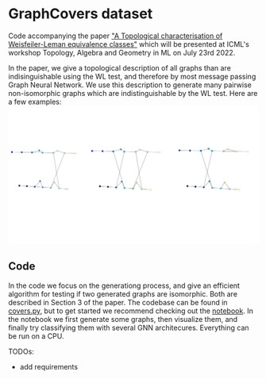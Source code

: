 # GraphCovers dataset
Code accompanying the paper ["A Topological characterisation of Weisfeiler-Leman equivalence classes"](https://arxiv.org/abs/2206.11876) which will be presented at ICML's workshop Topology, Algebra and Geometry in ML on July 23rd 2022.

In the paper, we give a topological description of all graphs than are indisinguishable using the WL test, and therefore by most message passing Graph Neural Network. We use this description to generate many pairwise non-isomorphic graphs which are indistinguishable by the WL test. Here are a few examples: ![This is an image](https://github.com/jacobbamberger/GraphCovers/blob/main/covers.png)


## Code
In the code we focus on the generationg process, and give an efficient algorithm for testing if two generated graphs are isomorphic. Both are described in Section 3 of the paper. The codebase can be found in [covers.py](https://github.com/jacobbamberger/GraphCovers/blob/main/covers.py), but to get started we recommend checking out the [notebook](https://github.com/jacobbamberger/GraphCovers/blob/main/covers_notebook.ipynb). In the notebook we first generate some graphs, then visualize them, and finally try classifying them with several GNN architecures. Everything can be run on a CPU.


TODOs:
 - add requirements
